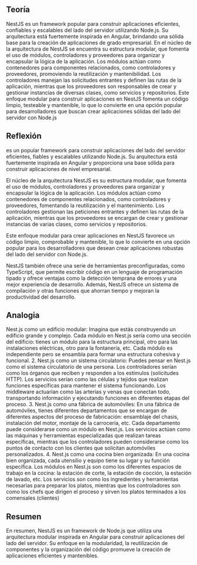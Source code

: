 ## Teoría 

NestJS es un framework popular para construir aplicaciones eficientes, confiables y escalables del lado del servidor utilizando Node.js. Su arquitectura está fuertemente inspirada en Angular, brindando una sólida base para la creación de aplicaciones de grado empresarial. En el núcleo de la arquitectura de NestJS se encuentra su estructura modular, que fomenta el uso de módulos, controladores y proveedores para organizar y encapsular la lógica de la aplicación. Los módulos actúan como contenedores para componentes relacionados, como controladores y proveedores, promoviendo la reutilización y mantenibilidad. Los controladores manejan las solicitudes entrantes y definen las rutas de la aplicación, mientras que los proveedores son responsables de crear y gestionar instancias de diversas clases, como servicios y repositorios. Este enfoque modular para construir aplicaciones en NestJS fomenta un código limpio, testeable y mantenible, lo que lo convierte en una opción popular para desarrolladores que buscan crear aplicaciones sólidas del lado del servidor con Node.js

## Reflexión

 es un popular framework para construir aplicaciones del lado del servidor eficientes, fiables y escalables utilizando Node.js. Su arquitectura está fuertemente inspirada en Angular y proporciona una base sólida para construir aplicaciones de nivel empresarial.
 
El núcleo de la arquitectura NestJS es su estructura modular, que fomenta el uso de módulos, controladores y proveedores para organizar y encapsular la lógica de la aplicación. Los módulos actúan como contenedores de componentes relacionados, como controladores y proveedores, fomentando la reutilización y el mantenimiento. Los controladores gestionan las peticiones entrantes y definen las rutas de la aplicación, mientras que los proveedores se encargan de crear y gestionar instancias de varias clases, como servicios y repositorios.
 
Este enfoque modular para crear aplicaciones en NestJS favorece un código limpio, comprobable y mantenible, lo que lo convierte en una opción popular para los desarrolladores que desean crear aplicaciones robustas del lado del servidor con Node.js.
 
NestJS también ofrece una serie de herramientas preconfiguradas, como TypeScript, que permite escribir código en un lenguaje de programación tipado y ofrece ventajas como la detección temprana de errores y una mejor experiencia de desarrollo. Además, NestJS ofrece un sistema de compilación y otras funciones que ahorran tiempo y mejoran la productividad del desarrollo.
 
## Analogia

Nest.js como un edificio modular: Imagina que estás construyendo un edificio grande y complejo. Cada módulo en Nest.js sería como una sección del edificio: tienes un módulo para la estructura principal, otro para las instalaciones eléctricas, otro para la fontanería, etc. Cada módulo es independiente pero se ensambla para formar una estructura cohesiva y funcional. 2. Nest.js como un sistema circulatorio: Puedes pensar en Nest.js como el sistema circulatorio de una persona. Los controladores serían como los órganos que reciben y responden a los estímulos (solicitudes HTTP). Los servicios serían como las células y tejidos que realizan funciones específicas para mantener el sistema funcionando. Los middleware actuarían como las arterias y venas que conectan todo, transportando información y ejecutando funciones en diferentes etapas del proceso. 3. Nest.js como una fábrica de automóviles: En una fábrica de automóviles, tienes diferentes departamentos que se encargan de diferentes aspectos del proceso de fabricación: ensamblaje del chasis, instalación del motor, montaje de la carrocería, etc. Cada departamento puede considerarse como un módulo en Nest.js. Los servicios actúan como las máquinas y herramientas especializadas que realizan tareas específicas, mientras que los controladores pueden considerarse como los puntos de contacto con los clientes que solicitan automóviles personalizados. 4. Nest.js como una cocina bien organizada: En una cocina bien organizada, cada utensilio y equipo tiene su lugar y su función específica. Los módulos en Nest.js son como los diferentes espacios de trabajo en la cocina: la estación de corte, la estación de cocción, la estación de lavado, etc. Los servicios son como los ingredientes y herramientas necesarias para preparar los platos, mientras que los controladores son como los chefs que dirigen el proceso y sirven los platos terminados a los comensales (clientes)

## Resumen

En resumen, NestJS es un framework de Node.js que utiliza una arquitectura modular inspirada en Angular para construir aplicaciones del lado del servidor. Su enfoque en la modularidad, la reutilización de componentes y la organización del código promueve la creación de aplicaciones eficientes y mantenibles.